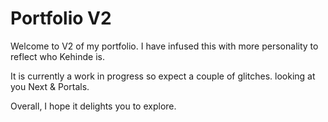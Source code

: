# Portfolio V2

Welcome to V2 of my portfolio. I have infused this with more personality to reflect who Kehinde is.

It is currently a work in progress so expect a couple of glitches. looking at you Next & Portals.

Overall, I hope it delights you to explore.